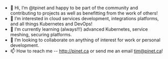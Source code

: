 - 👋 Hi, I’m @tpinet and happy to be part of the community and contributing to projects as well as benefitting from the work of others!
- 👀 I’m interested in cloud services development, integrations platforms, and all things Kubernetes and DevOps!
- 🌱 I’m currently learning (always!!!) advanced Kubernetes, service meshing, securing platforms.
- 💞️ I’m looking to collaborate on anything of interest for work or personal development.
- 📫 How to reach me -- http://pinet.ca or send me an email tim@pinet.ca!

<!---
tpinet/tpinet is a ✨ special ✨ repository because its `README.md` (this file) appears on your GitHub profile.
You can click the Preview link to take a look at your changes.
--->
